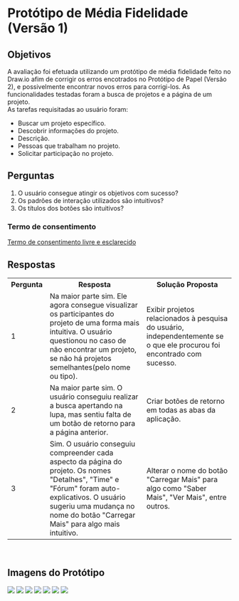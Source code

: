 # Protótipo de Média Fidelidade (Versão 1)
<div class="line"></div>

## Objetivos

A avaliação foi efetuada utilizando um protótipo de média fidelidade feito no Draw.io afim de corrigir os erros encotrados no Protótipo de Papel (Versão 2), e possivelmente encontrar novos erros para corrigi-los. As funcionalidades testadas foram a busca de projetos e a página de um projeto.
<br>
As tarefas requisitadas ao usuário foram:
<br>

- Buscar um projeto específico.
- Descobrir informações do projeto.
 - Descrição.
 - Pessoas que trabalham no projeto.
- Solicitar participação no projeto.


## Perguntas

1. O usuário consegue atingir os objetivos com sucesso?
2. Os padrões de interação utilizados são intuitivos?
3. Os títulos dos botões são intuitivos?

### Termo de consentimento

[Termo de consentimento livre e esclarecido](./termo_consentimento.md)

## Respostas

<table class="versions">
 <tr>
  <th>Pergunta</th>
  <th>Resposta</th>
        <th>Solução Proposta</th>
 </tr>
 <tr>
  <td>1</td>
  <td>Na maior parte sim. Ele agora consegue visualizar os participantes do projeto de uma forma mais intuitiva. O usuário questionou no caso de não encontrar um projeto, se não há projetos semelhantes(pelo nome ou tipo).</td>
        <td>Exibir projetos relacionados à pesquisa do usuário, independentemente se o que ele procurou foi encontrado com sucesso.</td>
 </tr>
 <tr>
  <td>2</td>
  <td>Na maior parte sim. O usuário conseguiu realizar a busca apertando na lupa, mas sentiu falta de um botão de retorno para a página anterior. </td>
        <td>Criar botões de retorno em todas as abas da aplicação.</td>
 </tr>
 <tr>
  <td>3</td>
  <td>Sim. O usuário conseguiu compreender cada aspecto da página do projeto. Os nomes "Detalhes", "Time" e "Fórum" foram auto-explicativos. O usuário sugeriu uma mudança no nome do botão "Carregar Mais" para algo mais intuitivo.</td>
        <td>Alterar o nome do botão "Carregar Mais" para algo como "Saber Mais", "Ver Mais", entre outros.</td>
 </tr>
</table> 
<br>

## Imagens do Protótipo
<div class="line"></div>

<img src="../assets/media-fidelidade/1.jpeg">
<img src="../assets/media-fidelidade/2.jpeg">
<img src="../assets/media-fidelidade/3.jpeg">
<img src="../assets/media-fidelidade/4.jpeg">
<img src="../assets/media-fidelidade/5.jpeg">
<img src="../assets/media-fidelidade/6.jpeg">
<img src="../assets/media-fidelidade/7.jpeg">

